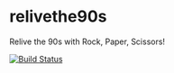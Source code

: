 relivethe90s
============

Relive the 90s with Rock, Paper, Scissors!

[![Build Status](https://travis-ci.org/ezsystems/ezpublish-kernel.png)](https://travis-ci.org/ezsystems/ezpublish-kernel)

